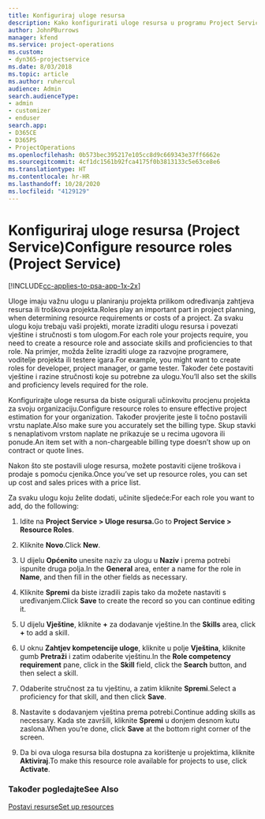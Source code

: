 ```yaml
---
title: Konfiguriraj uloge resursa
description: Kako konfigurirati uloge resursa u programu Project Service
author: JohnPBurrows
manager: kfend
ms.service: project-operations
ms.custom:
- dyn365-projectservice
ms.date: 8/03/2018
ms.topic: article
ms.author: ruhercul
audience: Admin
search.audienceType:
- admin
- customizer
- enduser
search.app:
- D365CE
- D365PS
- ProjectOperations
ms.openlocfilehash: 0b573bec395217e105cc8d9c669343e37ff6662e
ms.sourcegitcommit: 4cf1dc1561b92fca4175f0b3813133c5e63ce8e6
ms.translationtype: HT
ms.contentlocale: hr-HR
ms.lasthandoff: 10/28/2020
ms.locfileid: "4129129"
---
```

# <a name="configure-resource-roles-project-service"></a><span data-ttu-id="fb34c-103">Konfiguriraj uloge resursa (Project Service)</span><span class="sxs-lookup"><span data-stu-id="fb34c-103">Configure resource roles (Project Service)</span></span>

[!INCLUDE[cc-applies-to-psa-app-1x-2x](../includes/cc-applies-to-psa-app-1x-2x.md)]

<span data-ttu-id="fb34c-104">Uloge imaju važnu ulogu u planiranju projekta prilikom određivanja zahtjeva resursa ili troškova projekta.</span><span class="sxs-lookup"><span data-stu-id="fb34c-104">Roles play an important part in project planning, when determining resource requirements or costs of a project.</span></span> <span data-ttu-id="fb34c-105">Za svaku ulogu koju trebaju vaši projekti, morate izraditi ulogu resursa i povezati vještine i stručnosti s tom ulogom.</span><span class="sxs-lookup"><span data-stu-id="fb34c-105">For each role your projects require, you need to create a resource role and associate skills and proficiencies to that role.</span></span> <span data-ttu-id="fb34c-106">Na primjer, možda želite izraditi uloge za razvojne programere, voditelje projekta ili testere igara.</span><span class="sxs-lookup"><span data-stu-id="fb34c-106">For example, you might want to create roles for developer, project manager, or game tester.</span></span> <span data-ttu-id="fb34c-107">Također ćete postaviti vještine i razine stručnosti koje su potrebne za ulogu.</span><span class="sxs-lookup"><span data-stu-id="fb34c-107">You’ll also set the skills and proficiency levels required for the role.</span></span>  
  
 <span data-ttu-id="fb34c-108">Konfigurirajte uloge resursa da biste osigurali učinkovitu procjenu projekta za svoju organizaciju.</span><span class="sxs-lookup"><span data-stu-id="fb34c-108">Configure resource roles to ensure effective project estimation for your organization.</span></span>  <span data-ttu-id="fb34c-109">Također provjerite jeste li točno postavili vrstu naplate.</span><span class="sxs-lookup"><span data-stu-id="fb34c-109">Also make sure you accurately set the billing type.</span></span> <span data-ttu-id="fb34c-110">Skup stavki s nenaplativom vrstom naplate ne prikazuje se u recima ugovora ili ponude.</span><span class="sxs-lookup"><span data-stu-id="fb34c-110">An item set with a non-chargeable billing type doesn’t show up on contract or quote lines.</span></span>  
  
 <span data-ttu-id="fb34c-111">Nakon što ste postavili uloge resursa, možete postaviti cijene troškova i prodaje s pomoću cjenika.</span><span class="sxs-lookup"><span data-stu-id="fb34c-111">Once you’ve set up resource roles, you can set up cost and sales prices with a price list.</span></span>  
  
 <span data-ttu-id="fb34c-112">Za svaku ulogu koju želite dodati, učinite sljedeće:</span><span class="sxs-lookup"><span data-stu-id="fb34c-112">For each role you want to add, do the following:</span></span>  
  
1.  <span data-ttu-id="fb34c-113">Idite na **Project Service > Uloge resursa.**</span><span class="sxs-lookup"><span data-stu-id="fb34c-113">Go to **Project Service > Resource Roles**.</span></span>  
  
2.  <span data-ttu-id="fb34c-114">Kliknite **Novo**.</span><span class="sxs-lookup"><span data-stu-id="fb34c-114">Click **New**.</span></span>  
  
3.  <span data-ttu-id="fb34c-115">U dijelu **Općenito** unesite naziv za ulogu u **Naziv** i prema potrebi ispunite druga polja.</span><span class="sxs-lookup"><span data-stu-id="fb34c-115">In the **General** area, enter a name for the role in **Name**, and then fill in the other fields as necessary.</span></span>  
  
4.  <span data-ttu-id="fb34c-116">Kliknite **Spremi** da biste izradili zapis tako da možete nastaviti s uređivanjem.</span><span class="sxs-lookup"><span data-stu-id="fb34c-116">Click **Save** to create the record so you can continue editing it.</span></span>  
  
5.  <span data-ttu-id="fb34c-117">U dijelu **Vještine**, kliknite **+** za dodavanje vještine.</span><span class="sxs-lookup"><span data-stu-id="fb34c-117">In the **Skills** area, click **+** to add a skill.</span></span>  
  
6.  <span data-ttu-id="fb34c-118">U oknu **Zahtjev kompetencije uloge**, kliknite u polje **Vještina**, kliknite gumb **Pretraži** i zatim odaberite vještinu.</span><span class="sxs-lookup"><span data-stu-id="fb34c-118">In the **Role competency requirement** pane, click in the **Skill** field, click the **Search** button, and then select a skill.</span></span>  
  
7.  <span data-ttu-id="fb34c-119">Odaberite stručnost za tu vještinu, a zatim kliknite **Spremi**.</span><span class="sxs-lookup"><span data-stu-id="fb34c-119">Select a proficiency for that skill, and then click **Save**.</span></span>  
  
8.  <span data-ttu-id="fb34c-120">Nastavite s dodavanjem vještina prema potrebi.</span><span class="sxs-lookup"><span data-stu-id="fb34c-120">Continue adding skills as necessary.</span></span> <span data-ttu-id="fb34c-121">Kada ste završili, kliknite **Spremi** u donjem desnom kutu zaslona.</span><span class="sxs-lookup"><span data-stu-id="fb34c-121">When you’re done, click **Save** at the bottom right corner of the screen.</span></span>  
  
9. <span data-ttu-id="fb34c-122">Da bi ova uloga resursa bila dostupna za korištenje u projektima, kliknite **Aktiviraj**.</span><span class="sxs-lookup"><span data-stu-id="fb34c-122">To make this resource role available for projects to use, click **Activate**.</span></span>  
  
### <a name="see-also"></a><span data-ttu-id="fb34c-123">Također pogledajte</span><span class="sxs-lookup"><span data-stu-id="fb34c-123">See Also</span></span>  
 [<span data-ttu-id="fb34c-124">Postavi resurse</span><span class="sxs-lookup"><span data-stu-id="fb34c-124">Set up resources</span></span>](../psa/set-up-resources.md)
